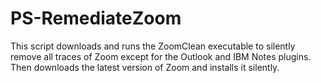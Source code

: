 # PS-RemediateZoom
This script downloads and runs the ZoomClean executable to silently remove all traces of Zoom except for the Outlook and IBM Notes plugins. Then downloads the latest version of Zoom and installs it silently.
